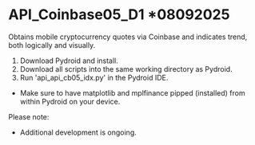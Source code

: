 # API_Coinbase05_D1   *08092025
Obtains mobile cryptocurrency quotes via Coinbase and indicates trend, both logically and visually.

1) Download Pydroid and install.
2) Download all scripts into the same working directory as Pydroid.
3) Run 'api_api_cb05_idx.py' in the Pydroid IDE.

* Make sure to have matplotlib and mplfinance pipped (installed) from within Pydroid on your device.


Please note:
* Additional development is ongoing.
